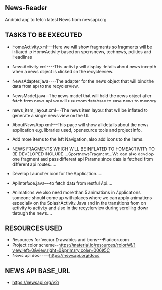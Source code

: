 ## News-Reader
Android app to fetch latest News from newsapi.org

## TASKS TO BE EXECUTED
- HomeActivity.xml---Here we will show fragments so fragments will be inflated to HomeActivity based on sportsnews, technews, politics
and Headlines

- NewsActivity.xml----This activity will display details about news indepth when a news object is clicked on the recyclerview.
- NewsAdapter.java----The adapter for the news object that will bind the data from api to the recyclerview.
- NewsModel.java--The news model that will hold the news object after fetch from news api we will use room database to save news to memory.
- news_item_layout.xml---The news item layout that will be inflated to generate a single news view on the UI.
- AboutNewsApp.xml---This page will show all details about the news application e.g. libraries used, opensource tools and project info.
- Add more items to the left Navigation, also add icons to the items.
- NEWS FRAGMENTS WHICH WILL BE INFLATED TO HOMEACTIVITY TO BE DEVELOPED INCLUDE....SportnewsFragment...We can also develop one fragment and 
   pass different api Params since data is fetched from different api routes.....
- Develop Launcher icon for the Application.....  
- ApiInteface.java---to fetch data from restful Api....
- Animations we also need more than 5 animations in Applications someone should come up with places where we can apply
  animations especially on the SplashActivity.Java and in the transitions from on activity to activity and also in the recyclerview
  during scrolling down through the news....

## RESOURCES USED
   
   - Resources for Vector Drawables and icons---Flaticon.com
   - Project color scheme--https://material.io/resources/color/#!/?view.left=0&view.right=0&primary.color=00695C
   - News api doc-----https://newsapi.org/docs

## NEWS API BASE_URL
   - https://newsapi.org/v2/


